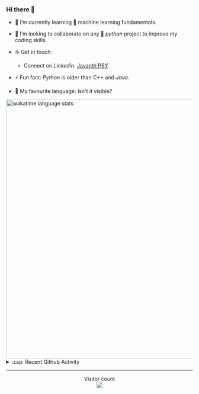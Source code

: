 ### Hi there 👋

- 🌱 I’m currently learning :robot: machine learning fundamentals.

- 👯 I’m looking to collaborate on any :snake: *python* project to improve my coding skills.

- ☕ Get in touch:
  +  Connect on *Linkedin*: [Jayanth PSY](https://www.linkedin.com/in/jayanth-p-b3924812a/)

- ⚡ Fun fact: *Python* is older than *C++* and *Java*. 

- :memo: My favourite language: Isn't it visible?

<img src="https://wakatime.com/share/@j_tesla/4d0b7d1e-6b31-4b03-accf-374d3ed5433f.png" alt="wakatime language stats" width="700"/>

<details>
  <summary>:zap: Recent Github Activity</summary>
  
<!--START_SECTION:activity-->
1. 🎉 Merged PR [#1](https://github.com//j-tesla/Portifolio/pull/1) in [j-tesla/Portifolio](https://github.com//j-tesla/Portifolio)
2. 🎉 Merged PR [#8](https://github.com//j-tesla/space-shooter/pull/8) in [j-tesla/space-shooter](https://github.com//j-tesla/space-shooter)
3. ❗️ Opened issue [#527](https://github.com//OpenGenus/Join_OpenGenus/issues/527) in [OpenGenus/Join_OpenGenus](https://github.com//OpenGenus/Join_OpenGenus)
4. ❗️ Opened issue [#123](https://github.com//OpenGenus/OpenGenus-Slack/issues/123) in [OpenGenus/OpenGenus-Slack](https://github.com//OpenGenus/OpenGenus-Slack)
5. 🗣 Commented on [#11](https://github.com//jamesgeorge007/github-activity-readme/issues/11) in [jamesgeorge007/github-activity-readme](https://github.com//jamesgeorge007/github-activity-readme)
<!--END_SECTION:activity-->

</details>

-----

<p align="center"> 
  Visitor count<br>
  <img src="https://profile-counter.glitch.me/j-tesla/count.svg" />
</p>












<!--
**j-tesla/j-tesla** is a ✨ _special_ ✨ repository because its `README.md` (this file) appears on your GitHub profile.

Here are some ideas to get you started:

- 🔭 I’m currently working on ...
- 🌱 I’m currently learning ...
- 👯 I’m looking to collaborate on ...
- 🤔 I’m looking for help with ...
- 💬 Ask me about ...
- 📫 How to reach me: ...
- 😄 Pronouns: ...
- ⚡ Fun fact: ...
-->

